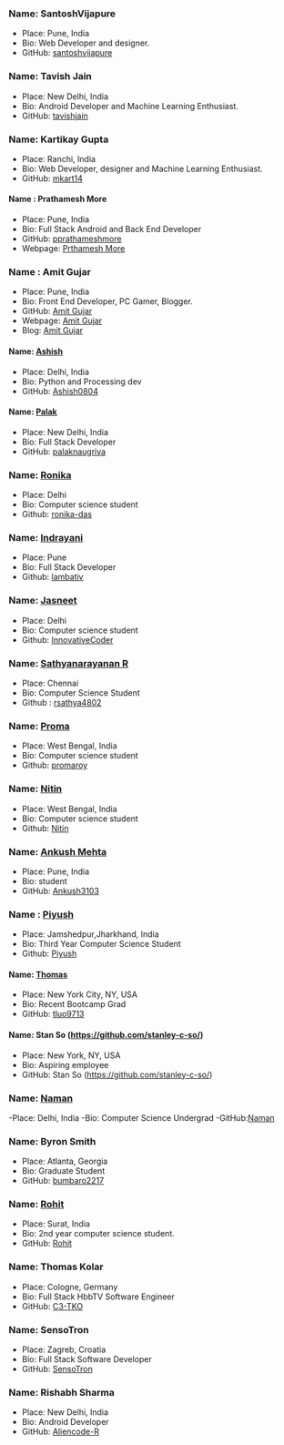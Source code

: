 ### Name: SantoshVijapure

- Place: Pune, India
- Bio: Web Developer and designer.
- GitHub: [santoshvijapure](https://github.com/santoshvijapure)

### Name: Tavish Jain

- Place: New Delhi, India
- Bio: Android Developer and Machine Learning Enthusiast.
- GitHub: [tavishjain](https://github.com/tavishjain)


### Name: Kartikay Gupta

- Place: Ranchi, India
- Bio: Web Developer, designer and Machine Learning Enthusiast.
- GitHub: [mkart14](https://github.com/mkart14)

#### Name : Prathamesh More

- Place: Pune, India
- Bio: Full Stack Android and Back End Developer
- GitHub: [pprathameshmore](https://github.com/pprathamesh)
- Webpage: [Prthamesh More](https://pprathameshmore.github.io)

### Name : Amit Gujar

- Place: Pune, India
- Bio: Front End Developer, PC Gamer, Blogger.
- GitHub: [Amit Gujar](https://github.com/AmitGujar)
- Webpage: [Amit Gujar](https://amitgujar.github.io/)
- Blog: [Amit Gujar](https://medium.com/@amitgujar19)

#### Name: [Ashish](https://github.com/Ashish0804)

- Place: Delhi, India
- Bio: Python and Processing dev
- GitHub: [Ashish0804](https://github.com/Ashish0804)

#### Name: [Palak](https://github.com/palaknaugriya)

- Place: New Delhi, India
- Bio: Full Stack Developer
- GitHub: [palaknaugriya](https://github.com/palaknaugriya)

### Name: [Ronika](https://github.com/ronika-das)

- Place: Delhi
- Bio: Computer science student
- Github: [ronika-das](https://github.com/ronika-das)

### Name: [Indrayani](https://github.com/lambativ)

- Place: Pune
- Bio: Full Stack Developer
- Github: [lambativ](https://github.com/lambativ)

### Name: [Jasneet](https://github.com/InnovativeCoder)

- Place: Delhi
- Bio: Computer science student
- Github: [InnovativeCoder](https://github.com/InnovativeCoder)

### Name: [Sathyanarayanan R](https://github.com/rsathya4802)

- Place: Chennai
- Bio: Computer Science Student
- Github : [rsathya4802](https://github.com/rsathya4802)

### Name: [Proma](https://github.com/promaroy)

- Place: West Bengal, India
- Bio: Computer science student
- Github: [promaroy](https://github.com/promaroy)

### Name: [Nitin](https://github.com/nitinsultania)

- Place: West Bengal, India
- Bio: Computer science student
- Github: [Nitin](https://github.com/nitinsultania)


### Name: [Ankush Mehta](https://github.com/Ankush3103)
- Place: Pune, India
- Bio: student
- GitHub: [Ankush3103](https://github.com/Ankush3103)
### Name : [Piyush](https://github.com/piyush072)

- Place: Jamshedpur,Jharkhand, India
- Bio: Third Year Computer Science Student
- Github: [Piyush](https://github.com/piyush072)


#### Name: [Thomas](https://github.com/tluo9713)

- Place: New York City, NY, USA
- Bio: Recent Bootcamp Grad
- GitHub: [tluo9713](https://github.com/tluo9713)


#### Name: Stan So (https://github.com/stanley-c-so/)
- Place: New York, NY, USA
- Bio: Aspiring employee
- GitHub: Stan So (https://github.com/stanley-c-so/)


### Name: [Naman](https://github.com/njain-01)
-Place: Delhi, India
-Bio: Computer Science Undergrad
-GitHub:[Naman](https://github.com/njain-01)


### Name: Byron Smith
 - Place: Atlanta, Georgia
 - Bio: Graduate Student
 - GitHub: [bumbaro2217](https://https://github.com/bumbaro2217)

### Name: [Rohit](https://github.com/rohitbakoliya)
 - Place: Surat, India
 - Bio: 2nd year computer science student.
 - GitHub: [Rohit](https://github.com/rohitbakoliya)

### Name: Thomas Kolar
 - Place: Cologne, Germany
 - Bio: Full Stack HbbTV Software Engineer
 - GitHub: [C3-TKO](https://github.com/C3-TKO)

### Name: SensoTron 
 - Place: Zagreb, Croatia
 - Bio: Full Stack Software Developer
 - GitHub: [SensoTron](https://github.com/PhysoTronic)

### Name: Rishabh Sharma
 - Place: New Delhi, India
 - Bio: Android Developer
 - GitHub: [Aliencode-R](https://github.com/Aliencode-R)